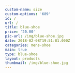 ```yaml
---
custom-name: size
custom-options: '689'
id: /
url: /
title: blue-shoe
price: '20.00'
pic-url: /img/blue-shoe.jpg
date: 2018-02-08T19:51:01.000Z
categories: mens-shoe
main: true
type: blue-shoe
layout: products
thumbnail: /img/blue-shoe.jpg
---
```


